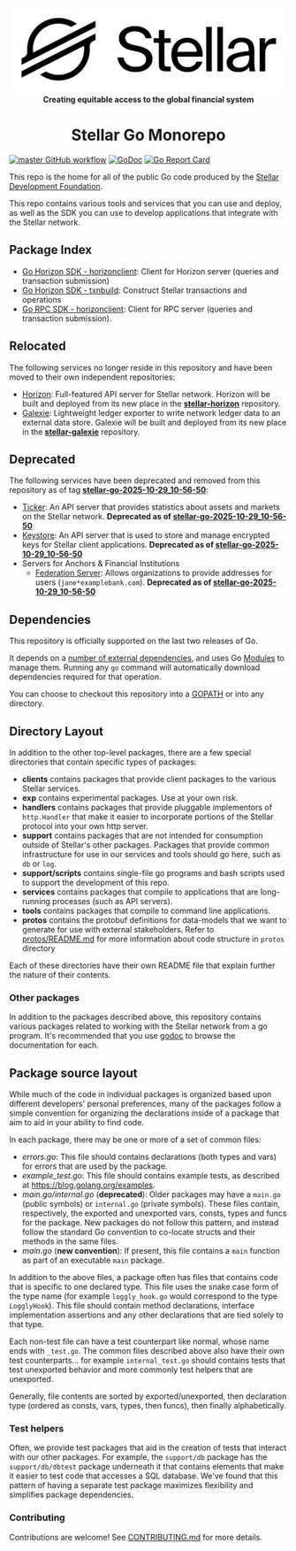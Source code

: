 <div align="center">
<a href="https://stellar.org"><img alt="Stellar" src="https://github.com/stellar/.github/raw/master/stellar-logo.png" width="558" /></a>
<br/>
<strong>Creating equitable access to the global financial system</strong>
<h1>Stellar Go Monorepo</h1>
</div>
<p align="center">
 
<a href="https://github.com/stellar/go/actions/workflows/go.yml?query=branch%3Amaster+event%3Apush">![master GitHub workflow](https://github.com/stellar/go/actions/workflows/go.yml/badge.svg)</a>
<a href="https://godoc.org/github.com/stellar/go"><img alt="GoDoc" src="https://godoc.org/github.com/stellar/go?status.svg" /></a>
<a href="https://goreportcard.com/report/github.com/stellar/go"><img alt="Go Report Card" src="https://goreportcard.com/badge/github.com/stellar/go" /></a>
</p>

This repo is the home for all of the public Go code produced by the [Stellar Development Foundation].

This repo contains various tools and services that you can use and deploy, as well as the SDK you can use to develop applications that integrate with the Stellar network.

## Package Index


* [Go Horizon SDK - horizonclient](clients/horizonclient): Client for Horizon server (queries and transaction submission)
* [Go Horizon SDK - txnbuild](txnbuild): Construct Stellar transactions and operations
* [Go RPC SDK - horizonclient](clients/rpcclient): Client for RPC server (queries and transaction submission).

## Relocated

The following services no longer reside in this repository and have been moved to their own independent repositories:
* [Horizon](services/horizon): Full-featured API server for Stellar network. Horizon will be built and deployed from its new place in the [**stellar-horizon**](https://github.com/stellar/stellar-horizon) repository.
* [Galexie](services/galexie): Lightweight ledger exporter to write network ledger data to an external data store. Galexie will be built and deployed from its new place in the [**stellar-galexie**](https://github.com/stellar/stellar-galexie) repository.

## Deprecated

The following services have been deprecated and removed from this repository as of tag [**stellar-go-2025-10-29_10-56-50**](https://github.com/stellar/go/releases/tag/stellar-go-2025-10-29_10-56-50):
* [Ticker](https://github.com/stellar/go/tree/stellar-go-2025-10-29_10-56-50/services/ticker): An API server that provides statistics about assets and markets on the Stellar network. **Deprecated as of  [**stellar-go-2025-10-29_10-56-50**](https://github.com/stellar/go/releases/tag/stellar-go-2025-10-29_10-56-50)**
* [Keystore](https://github.com/stellar/go/tree/stellar-go-2025-10-29_10-56-50/services/keystore): An API server that is used to store and manage encrypted keys for Stellar client applications. **Deprecated as of  [**stellar-go-2025-10-29_10-56-50**](https://github.com/stellar/go/releases/tag/stellar-go-2025-10-29_10-56-50)**
* Servers for Anchors & Financial Institutions
  * [Federation Server](https://github.com/stellar/go/tree/stellar-go-2025-10-29_10-56-50/services/federation): Allows organizations to provide addresses for users (`jane*examplebank.com`). **Deprecated as of  [**stellar-go-2025-10-29_10-56-50**](https://github.com/stellar/go/releases/tag/stellar-go-2025-10-29_10-56-50)**

## Dependencies

This repository is officially supported on the last two releases of Go.

It depends on a [number of external dependencies](./go.mod), and uses Go [Modules](https://github.com/golang/go/wiki/Modules) to manage them. Running any `go` command will automatically download dependencies required for that operation.

You can choose to checkout this repository into a [GOPATH](https://github.com/golang/go/wiki/GOPATH) or into any directory.

## Directory Layout

In addition to the other top-level packages, there are a few special directories that contain specific types of packages:

* **clients** contains packages that provide client packages to the various Stellar services.
* **exp** contains experimental packages.  Use at your own risk.
* **handlers** contains packages that provide pluggable implementors of `http.Handler` that make it easier to incorporate portions of the Stellar protocol into your own http server. 
* **support** contains packages that are not intended for consumption outside of Stellar's other packages.  Packages that provide common infrastructure for use in our services and tools should go here, such as `db` or `log`. 
* **support/scripts** contains single-file go programs and bash scripts used to support the development of this repo. 
* **services** contains packages that compile to applications that are long-running processes (such as API servers).
* **tools** contains packages that compile to command line applications.
* **protos** contains the protobuf definitions for data-models that we want to generate for use with external stakeholders. Refer to [protos/README.md](./protos/README.md) for more information about code structure in `protos` directory

Each of these directories have their own README file that explain further the nature of their contents.

### Other packages

In addition to the packages described above, this repository contains various packages related to working with the Stellar network from a go program.  It's recommended that you use [godoc](https://godoc.org/github.com/stellar/go#pkg-subdirectories) to browse the documentation for each.


## Package source layout

While much of the code in individual packages is organized based upon different developers' personal preferences, many of the packages follow a simple convention for organizing the declarations inside of a package that aim to aid in your ability to find code.

In each package, there may be one or more of a set of common files:

- *errors.go*: This file should contains declarations (both types and vars) for errors that are used by the package.
- *example_test.go*: This file should contains example tests, as described at https://blog.golang.org/examples.
- *main.go/internal.go* (**deprecated**): Older packages may have a `main.go` (public symbols) or `internal.go` (private symbols).  These files contain, respectively, the exported and unexported vars, consts, types and funcs for the package. New packages do not follow this pattern, and instead follow the standard Go convention to co-locate structs and their methods in the same files. 
- *main.go* (**new convention**): If present, this file contains a `main` function as part of an executable `main` package.

In addition to the above files, a package often has files that contains code that is specific to one declared type.  This file uses the snake case form of the type name (for example `loggly_hook.go` would correspond to the type `LogglyHook`).  This file should contain method declarations, interface implementation assertions and any other declarations that are tied solely to that type.

Each non-test file can have a test counterpart like normal, whose name ends with `_test.go`.  The common files described above also have their own test counterparts... for example `internal_test.go` should contains tests that test unexported behavior and more commonly test helpers that are unexported.

Generally, file contents are sorted by exported/unexported, then declaration type  (ordered as consts, vars, types, then funcs), then finally alphabetically.

### Test helpers

Often, we provide test packages that aid in the creation of tests that interact with our other packages.  For example, the `support/db` package has the `support/db/dbtest` package underneath it that contains elements that make it easier to test code that accesses a SQL database.  We've found that this pattern of having a separate test package maximizes flexibility and simplifies package dependencies.

### Contributing

Contributions are welcome! See [CONTRIBUTING.md](CONTRIBUTING.md) for more details.

[Stellar Development Foundation]: https://stellar.org
